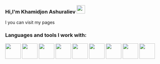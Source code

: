 ### Hi,I'm Khamidjon Ashuraliev <img src="https://media2.giphy.com/media/3nbbQlUpGDdgA/200w.webp?cid=ecf05e47hojg92df4hge0ddbkr8d9vq7ww33ejydrtbq9m8i&ep=v1_gifs_search&rid=200w.webp&ct=g" width="27px">
I you can visit my pages
<br />
### Languages and tools I work with:
<code><img src="https://cdn.pixabay.com/photo/2017/08/05/11/16/logo-2582748_640.png" height="50"></code>
<code><img src="https://cdn4.iconfinder.com/data/icons/blackicon/54/css3_icon-512.png" height="50"></code>
<code><img src="https://tse3.mm.bing.net/th?id=OIP.hYalr6Kntrpbdm9TNi9ykQHaHa&pid=Api&P=0&h=180" height="50"></code>
<code><img src="https://cdn3.iconfinder.com/data/icons/popular-services-brands/512/node-512.png" height="50"></code>
<code><img src="https://logodownload.org/wp-content/uploads/2016/10/html5-logo-3-424x599.png" height="50"></code>
<code><img src="https://logodownload.org/wp-content/uploads/2016/10/html5-logo-3-424x599.png" height="50"></code>
<code><img src="https://logodownload.org/wp-content/uploads/2016/10/html5-logo-3-424x599.png" height="50"></code>
<code><img src="https://logodownload.org/wp-content/uploads/2016/10/html5-logo-3-424x599.png" height="50"></code>
<code><img src="https://logodownload.org/wp-content/uploads/2016/10/html5-logo-3-424x599.png" height="50"></code>
